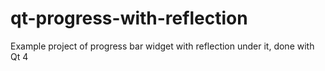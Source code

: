 # qt-progress-with-reflection

Example project of progress bar widget with reflection under it, done with Qt 4
